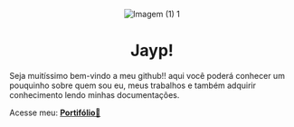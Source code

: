 <div align="center">

![Imagem (1) 1](https://user-images.githubusercontent.com/90224100/201703551-ec3d012c-a275-4645-bbc8-65e1de630dcb.png)

  <h1 align="center">Jayp!</h1>
</div>
<p>
  Seja muitíssimo bem-vindo a meu github!! aqui você poderá conhecer um pouquinho sobre quem sou eu, meus trabalhos e também adquirir conhecimento lendo minhas       documentações.
</p>

Acesse meu: [**Portifólio🤖**](https://joaozinhodev.vercel.app/)
